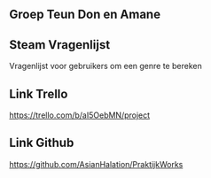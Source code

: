 ## Groep Teun Don en Amane

## Steam Vragenlijst

Vragenlijst voor gebruikers om een genre te bereken

## Link Trello

https://trello.com/b/aI5OebMN/project

## Link Github

https://github.com/AsianHalation/PraktijkWorks